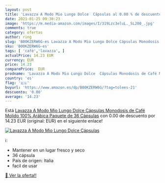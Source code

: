 ```yaml
---
layout: post
title: 'Lavazza A Modo Mio Lungo Dolce  Cápsulas al 0.00 % de descuento'
date: 2021-01-25 09:30:23
image: 'https://m.media-amazon.com/images/I/319Lzc3eluL._SL200_.jpg'
comments: true
category: ofertas
author: ring
slug: 'B00KZERW6G-es Lavazza A Modo Mio Lungo Dolce Cápsulas Monodosis de Café...'
sku: 'B00KZERW6G-es'
tags: [ 'café','lavazza', ]
actualPrice: 14.23 EUR
currency: EUR
price: 14.23
comparePrice:  EUR
prodname: 'Lavazza A Modo Mio Lungo Dolce  Cápsulas Monodosis de Café Molido  100% Arábica  Paquete de 36 Cápsulas'
country: 'es'
flag: '🇪🇸'
buyurl: 'https://www.amazon.es/dp/B00KZERW6G/?tag=tolees-21'
descuento: '0.00'
average: '14.23'
---
```


Está [Lavazza A Modo Mio Lungo Dolce  Cápsulas Monodosis de Café Molido  100% Arábica  Paquete de 36 Cápsulas](https://www.amazon.es/dp/B00KZERW6G/?tag=tolees-21) con 0.00 de descuento por 14.23 EUR (original:  EUR) en el siguiente enlace!

[![Lavazza A Modo Mio Lungo Dolce  Cápsulas](https://m.media-amazon.com/images/I/319Lzc3eluL._SL200_.jpg)](https://www.amazon.es/dp/B00KZERW6G/?tag=tolees-21)

ℹ️:

- Mantener en un lugar fresco y seco
- 36 cápsula
- País de origen: Italia
- facil de usar

[🛒 Ver la oferta!!](https://www.amazon.es/dp/B00KZERW6G/?tag=tolees-21)
